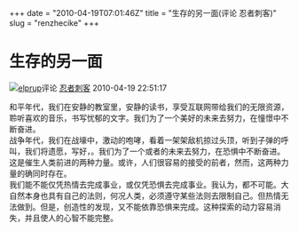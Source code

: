 +++
date = "2010-04-19T07:01:46Z"
title = "生存的另一面(评论 忍者刺客)"
slug = "renzhecike"
+++

# 生存的另一面
[![](https://img3.doubanio.com/icon/u1224223-2.jpg)](https://www.douban.com/people/elprup/)[elprup](https://www.douban.com/people/elprup/)评论 [忍者刺客](https://movie.douban.com/subject/3011033/) 2010-04-19 22:51:17

和平年代，我们在安静的教室里，安静的读书，享受互联网带给我们的无限资源，聆听喜欢的音乐，书写忧郁的文字。我们为了一个美好的未来去努力，在憧憬中不断奋进。  
战争年代，我们在战壕中，激动的咆哮，看着一架架敌机掠过头顶，听到子弹的呼叫，我们将遗愿，写好，。我们为了一个或者的未来去努力，在恐惧中不断奋进。  
这是催生人类前进的两种力量。或许，人们很容易的接受的前者，然而，这两种力量的确同时存在。  
我们能不能仅凭热情去完成事业，或仅凭恐惧去完成事业。我认为，都不可能。大自然本身也具有自己的法则，何况人类，必须遵守某些法则去限制自己。但热情无法做到。但是，创造性的发现，又不能依靠恐惧来完成。这种探索的动力容易消失，并且使人的心智不能完整。
